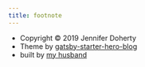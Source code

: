 ```yaml
---
title: footnote
---
```


* Copyright © 2019 Jennifer Doherty
* Theme by [gatsby-starter-hero-blog](https://github.com/greglobinski/gatsby-starter-hero-blog)
* built by [my husband](https://www.peter-doherty.com)